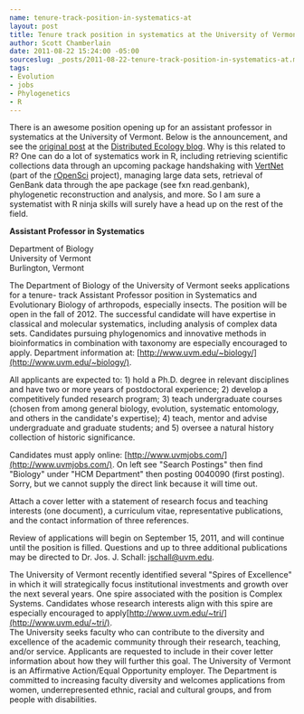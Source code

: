 ```yaml
--- 
name: tenure-track-position-in-systematics-at
layout: post
title: Tenure track position in systematics at the University of Vermont
author: Scott Chamberlain
date: 2011-08-22 15:24:00 -05:00
sourceslug: _posts/2011-08-22-tenure-track-position-in-systematics-at.md
tags: 
- Evolution
- jobs
- Phylogenetics
- R
---
```


  

There is an awesome position opening up for an assistant professor in systematics at the University of Vermont. Below is the announcement, and see the [original post](http://currentecology.blogspot.com/2011/08/tenure-track-position-in-systematics-at.html) at the [Distributed Ecology blog](http://currentecology.blogspot.com/). Why is this related to R? One can do a lot of systematics work in R, including retrieving scientific collections data through an upcoming package handshaking with [VertNet](http://vertnet.org/index.php) (part of the [rOpenSci](http://ropensci.org/) project), managing large data sets, retrieval of GenBank data through the ape package (see fxn read.genbank), phylogenetic reconstruction and analysis, and more. So I am sure a systematist with R ninja skills will surely have a head up on the rest of the field.


**Assistant Professor in Systematics**
  
Department of Biology  
University of Vermont  
Burlington, Vermont  
  
The Department of Biology of the University of Vermont seeks applications for a tenure- track Assistant Professor position in Systematics and Evolutionary Biology of arthropods, especially insects. The position will be open in the fall of 2012. The successful candidate will have expertise in classical and molecular systematics, including analysis of complex data sets. Candidates pursuing phylogenomics and innovative methods in bioinformatics in combination with taxonomy are especially encouraged to apply. Department information at: [http://www.uvm.edu/~biology/](http://www.uvm.edu/~biology/).  
  
  
All applicants are expected to: 1) hold a Ph.D. degree in relevant disciplines and have two or more years of postdoctoral experience; 2) develop a competitively funded research program; 3) teach undergraduate courses (chosen from among general biology, evolution, systematic entomology, and others in the candidate's expertise); 4) teach, mentor and advise undergraduate and graduate students; and 5) oversee a natural history collection of historic significance.  
  
Candidates must apply online: [http://www.uvmjobs.com/](http://www.uvmjobs.com/). On left see "Search Postings" then find "Biology" under "HCM Department" then posting 0040090 (first posting). Sorry, but we cannot supply the direct link because it will time out.  
  
Attach a cover letter with a statement of research focus and teaching interests (one document), a curriculum vitae, representative publications, and the contact information of three references.  
  
Review of applications will begin on September 15, 2011, and will continue until the position is filled. Questions and up to three additional publications may be directed to Dr. Jos. J. Schall: jschall@uvm.edu.  
  
The University of Vermont recently identified several "Spires of Excellence" in which it will strategically focus institutional investments and growth over the next several years. One spire associated with the position is Complex Systems. Candidates whose research interests align with this spire are especially encouraged to apply[http://www.uvm.edu/~tri/](http://www.uvm.edu/~tri/).  
The University seeks faculty who can contribute to the diversity and excellence of the academic community through their research, teaching, and/or service. Applicants are requested to include in their cover letter information about how they will further this goal. The University of Vermont is an Affirmative Action/Equal Opportunity employer. The Department is committed to increasing faculty diversity and welcomes applications from women, underrepresented ethnic, racial and cultural groups, and from people with disabilities.
